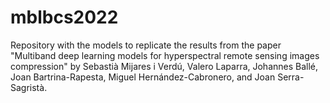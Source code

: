 # mblbcs2022
Repository with the models to replicate the results from the paper "Multiband deep learning models for hyperspectral remote sensing images compression" by Sebastià Mijares i Verdú, Valero Laparra, Johannes Ballé, Joan Bartrina-Rapesta, Miguel Hernández-Cabronero, and Joan Serra-Sagristà.
